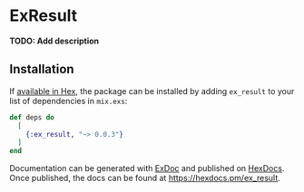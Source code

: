 # ExResult

**TODO: Add description**

## Installation

If [available in Hex](https://hex.pm/docs/publish), the package can be installed
by adding `ex_result` to your list of dependencies in `mix.exs`:

```elixir
def deps do
  [
    {:ex_result, "~> 0.0.3"}
  ]
end
```

Documentation can be generated with [ExDoc](https://github.com/elixir-lang/ex_doc)
and published on [HexDocs](https://hexdocs.pm). Once published, the docs can
be found at <https://hexdocs.pm/ex_result>.
